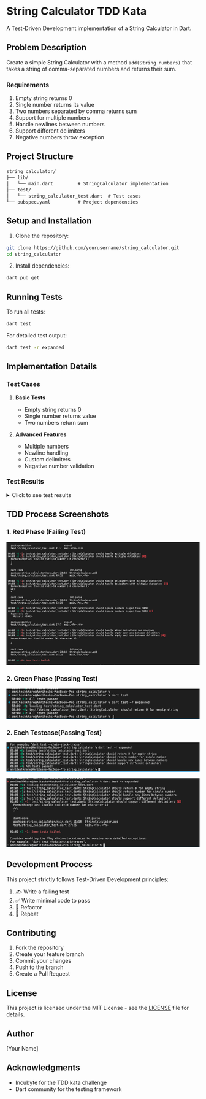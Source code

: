 # String Calculator TDD Kata

A Test-Driven Development implementation of a String Calculator in Dart.

## Problem Description

Create a simple String Calculator with a method `add(String numbers)` that takes a string of comma-separated numbers and returns their sum.

### Requirements

1. Empty string returns 0
2. Single number returns its value
3. Two numbers separated by comma returns sum
4. Support for multiple numbers
5. Handle newlines between numbers
6. Support different delimiters
7. Negative numbers throw exception

## Project Structure

```
string_calculator/
├── lib/
│   └── main.dart         # StringCalculator implementation
├── test/
│   └── string_calculator_test.dart  # Test cases
└── pubspec.yaml          # Project dependencies
```

## Setup and Installation

1. Clone the repository:
```bash
git clone https://github.com/yourusername/string_calculator.git
cd string_calculator
```

2. Install dependencies:
```bash
dart pub get
```

## Running Tests

To run all tests:
```bash
dart test
```

For detailed test output:
```bash
dart test -r expanded
```

## Implementation Details

### Test Cases
1. **Basic Tests**
   - Empty string returns 0
   - Single number returns value
   - Two numbers return sum

2. **Advanced Features**
   - Multiple numbers
   - Newline handling
   - Custom delimiters
   - Negative number validation

### Test Results

<details>
<summary>Click to see test results</summary>

```
[Screenshot of test results will go here]
```

</details>

## TDD Process Screenshots

### 1. Red Phase (Failing Test)
![Red Phase](assets/red-phase.png)

### 2. Green Phase (Passing Test)
![Green Phase](assets/green-phase.png)

### 2. Each Testcase(Passing Test)
![TestCase Phase](assets/eachtest.png)




![ScreenShot](assets/ab.png)


## Development Process

This project strictly follows Test-Driven Development principles:
1. ✍️ Write a failing test
2. ✅ Write minimal code to pass
3. 🔄 Refactor
4. 🔁 Repeat

## Contributing

1. Fork the repository
2. Create your feature branch
3. Commit your changes
4. Push to the branch
5. Create a Pull Request

## License

This project is licensed under the MIT License - see the [LICENSE](LICENSE) file for details.

## Author

[Your Name]

## Acknowledgments

- Incubyte for the TDD kata challenge
- Dart community for the testing framework



